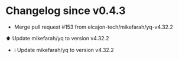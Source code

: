 # Changelog since v0.4.3
- Merge pull request #153 from elcajon-tech/mikefarah/yq-v4.32.2

⬆️ Update mikefarah/yq to version v4.32.2 
- ℹ️ Update mikefarah/yq to version v4.32.2 
